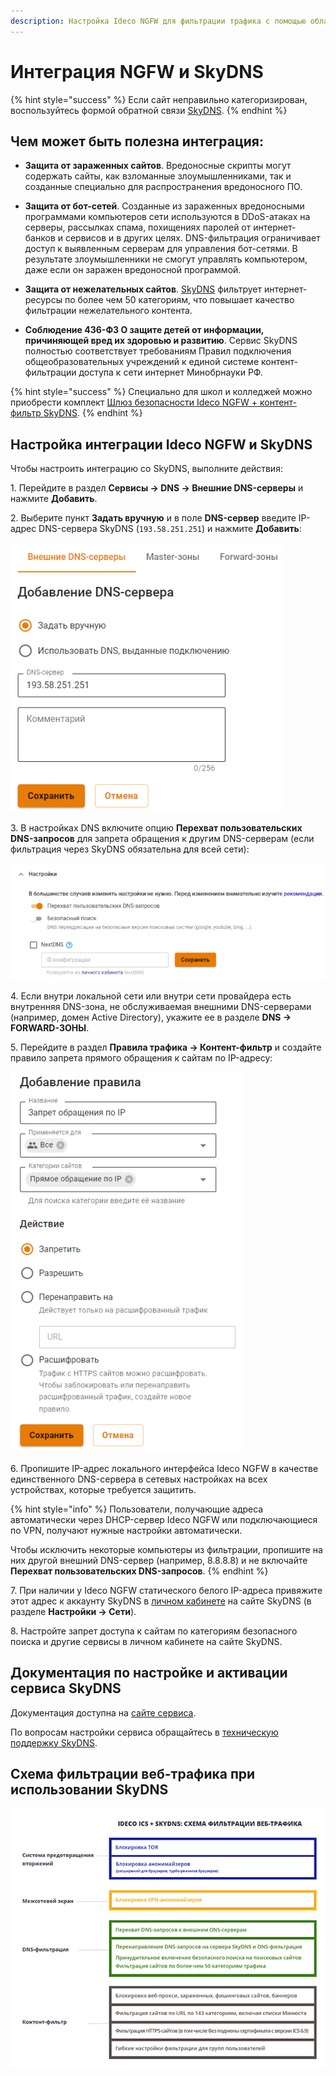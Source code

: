 ```yaml
---
description: Настройка Ideco NGFW для фильтрации трафика с помощью облачного сервиса SkyDNS.
---
```


# Интеграция NGFW и SkyDNS

{% hint style="success" %}
Если сайт неправильно категоризирован, воспользуйтесь формой обратной связи [SkyDNS](https://www.skydns.ru/contact-us).
{% endhint %}

## Чем может быть полезна интеграция:

* **Защита от зараженных сайтов**. Вредоносные скрипты могут содержать сайты, как взломанные злоумышленниками, так и созданные специально для распространения вредоносного ПО. 

* **Защита от бот-сетей**. Созданные из зараженных вредоносными программами компьютеров сети используются в DDoS-атаках на серверы, рассылках спама, похищениях паролей от интернет-банков и сервисов и в других целях. DNS-фильтрация ограничивает доступ к выявленным серверам для управления бот-сетями. В результате злоумышленники не смогут управлять компьютером, даже если он заражен вредоносной программой.

* **Защита от нежелательных сайтов**. [SkyDNS](https://www.skydns.ru/) фильтрует интернет-ресурсы по более чем 50 категориям, что повышает качество фильтрации нежелательного контента. 

* **Соблюдение 436-ФЗ О защите детей от информации, причиняющей вред их здоровью и развитию**. Сервис SkyDNS полностью соответствует требованиям Правил подключения общеобразовательных учреждений к единой системе контент-фильтрации доступа к сети интернет Минобрнауки РФ.

{% hint style="success" %}
Специально для школ и колледжей можно приобрести комплект [Шлюз безопасности Ideco NGFW + контент-фильтр SkyDNS](https://ideco.ru/kontentnaya-filtraciya-idecosky).
{% endhint %}

## Настройка интеграции Ideco NGFW и SkyDNS

Чтобы настроить интеграцию со SkyDNS, выполните действия:

1\. Перейдите в раздел **Сервисы -> DNS -> Внешние DNS-серверы** и нажмите **Добавить**.

2\. Выберите пункт **Задать вручную** и в поле **DNS-сервер** введите IP-адрес DNS-сервера SkyDNS (`193.58.251.251`) и нажмите **Добавить**:

![](/.gitbook/assets/skydns.png)

3\. В настройках DNS включите опцию **Перехват пользовательских DNS-запросов** для запрета обращения к другим DNS-серверам (если фильтрация через SkyDNS обязательна для всей сети):

![](/.gitbook/assets/skydns1.png)

4\. Если внутри локальной сети или внутри сети провайдера есть внутренняя DNS-зона, не обслуживаемая внешними DNS-серверами (например, домен Active Directory), укажите ее в разделе **DNS -> FORWARD-ЗОНЫ**.

5\. Перейдите в раздел **Правила трафика -> Контент-фильтр** и создайте правило запрета прямого обращения к сайтам по IP-адресу:

![](/.gitbook/assets/skydns2.png)

6\. Пропишите IP-адрес локального интерфейса Ideco NGFW в качестве единственного DNS-сервера в сетевых настройках на всех устройствах, которые требуется защитить.

{% hint style="info" %}
Пользователи, получающие адреса автоматически через DHCP-сервер Ideco NGFW или подключающиеся по VPN, получают нужные настройки автоматически.

Чтобы исключить некоторые компьютеры из фильтрации, пропишите на них другой внешний DNS-сервер (например, 8.8.8.8) и не включайте **Перехват пользовательских DNS-запросов**.
{% endhint %}

7\. При наличии у Ideco NGFW статического белого IP-адреса привяжите этот адрес к аккаунту SkyDNS в [личном кабинете](https://www.skydns.ru/auth/login/?next=/cabinet/guide/) на сайте SkyDNS (в разделе **Настройки -> Сети**).

8\. Настройте запрет доступа к сайтам по категориям безопасного поиска и другие сервисы в личном кабинете на сайте SkyDNS.

## Документация по настройке и активации сервиса SkyDNS

Документация доступна на [сайте сервиса](https://docs.skydns.ru).

По вопросам настройки сервиса обращайтесь в [техническую поддержку SkyDNS](https://www.skydns.ru/contact-us).

## Схема фильтрации веб-трафика при использовании SkyDNS

![](/.gitbook/assets/skydns3.png)
